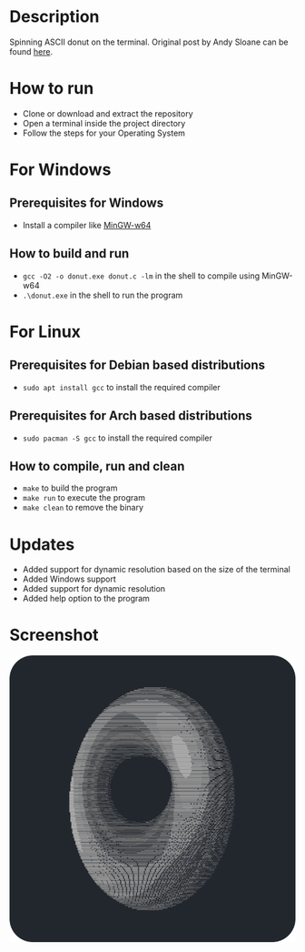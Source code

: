 # Description

Spinning ASCII donut on the terminal. Original post by Andy Sloane can be found [here](https://www.a1k0n.net/2011/07/20/donut-math.html).

# How to run

- Clone or download and extract the repository
- Open a terminal inside the project directory
- Follow the steps for your Operating System

# For Windows

## Prerequisites for Windows

- Install a compiler like [MinGW-w64](https://sourceforge.net/projects/mingw-w64/)

## How to build and run

- `gcc -O2 -o donut.exe donut.c -lm` in the shell to compile using MinGW-w64
- `.\donut.exe` in the shell to run the program

# For Linux

## Prerequisites for Debian based distributions

- `sudo apt install gcc` to install the required compiler

## Prerequisites for Arch based distributions

- `sudo pacman -S gcc` to install the required compiler

## How to compile, run and clean

- `make` to build the program
- `make run` to execute the program
- `make clean` to remove the binary

# Updates

- Added support for dynamic resolution based on the size of the terminal
- Added Windows support
- Added support for dynamic resolution
- Added help option to the program

# Screenshot

![Screenshot](blob/screenshot.png)

